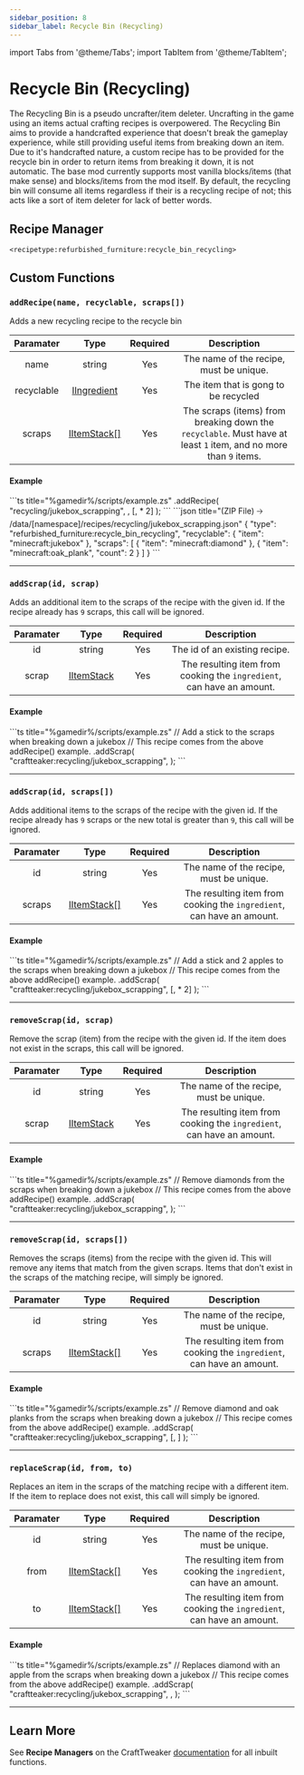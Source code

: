 ```yaml
---
sidebar_position: 8
sidebar_label: Recycle Bin (Recycling)
---
```


import Tabs from '@theme/Tabs';
import TabItem from '@theme/TabItem';

# Recycle Bin (Recycling)

The Recycling Bin is a pseudo uncrafter/item deleter. Uncrafting in the game using an items actual crafting recipes is overpowered. The Recycling Bin aims to provide a handcrafted experience that doesn't break the gameplay experience, while still providing useful items from breaking down an item. Due to it's handcrafted nature, a custom recipe has to be provided for the recycle bin in order to return items from breaking it down, it is not automatic. The base mod currently supports most vanilla blocks/items (that make sense) and blocks/items from the mod itself. By default, the recycling bin will consume all items regardless if their is a recycling recipe of not; this acts like a sort of item deleter for lack of better words.

## Recipe Manager
`<recipetype:refurbished_furniture:recycle_bin_recycling>`

## Custom Functions

### `addRecipe(name, recyclable, scraps[])`

Adds a new recycling recipe to the recycle bin

| Paramater  |                                          Type                                           | Required |                                                   Description                                                    |
| :--------: | :-------------------------------------------------------------------------------------: | :------: | :--------------------------------------------------------------------------------------------------------------: |
|    name    |                                         string                                          |   Yes    |                                     The name of the recipe, must be unique.                                      |
| recyclable | [IIngredient](https://docs.blamejared.com/1.20.4/en/vanilla/api/ingredient/IIngredient) |   Yes    |                                       The item that is gong to be recycled                                       |
|   scraps   |    [IItemStack[]](https://docs.blamejared.com/1.20.4/en/vanilla/api/item/IItemStack)    |   Yes    | The scraps (items) from breaking down the `recyclable`. Must have at least `1` item, and no more than `9` items. |

#### Example
<Tabs>
  <TabItem value="zenscript" label="ZenScript" default>
    ```ts title="%gamedir%/scripts/example.zs"
    <recipetype:refurbished_furniture:recycle_bin_recycling>.addRecipe(
        "recycling/jukebox_scrapping",
        <item:minecraft:jukebox>, 
        [<item:minecraft:diamond>, <item:minecraft:oak_plank> * 2]
    );
    ```
  </TabItem>
  <TabItem value="json" label="Datapack Equivelant">
    ```json title="(ZIP File) 🡢 /data/[namespace]/recipes/recycling/jukebox_scrapping.json"
    {
        "type": "refurbished_furniture:recycle_bin_recycling",
        "recyclable": {
            "item": "minecraft:jukebox"
        },
        "scraps": [
            {
                "item": "minecraft:diamond"
            },
            {
                "item": "minecraft:oak_plank",
                "count": 2
            }
        ]
    } 
    ```
  </TabItem>
</Tabs>

---

### `addScrap(id, scrap)`

Adds an additional item to the scraps of the recipe with the given id. If the recipe already has `9` scraps, this call will be ignored.

| Paramater |                                      Type                                       | Required |                              Description                              |
| :-------: | :-----------------------------------------------------------------------------: | :------: | :-------------------------------------------------------------------: |
|    id     |                                     string                                      |   Yes    |                     The id of an existing recipe.                     |
|   scrap   | [IItemStack](https://docs.blamejared.com/1.20.4/en/vanilla/api/item/IItemStack) |   Yes    | The resulting item from cooking the `ingredient`, can have an amount. |

#### Example
<Tabs>
  <TabItem value="zenscript" label="ZenScript" default>
    ```ts title="%gamedir%/scripts/example.zs"
    // Add a stick to the scraps when breaking down a jukebox
    // This recipe comes from the above addRecipe() example.
    <recipetype:refurbished_furniture:recycle_bin_recycling>.addScrap(
        "craftteaker:recycling/jukebox_scrapping",
        <item:minecraft:stick>
    );
    ```
  </TabItem>
</Tabs>

---

### `addScrap(id, scraps[])`

Adds additional items to the scraps of the recipe with the given id. If the recipe already has `9` scraps or the new total is greater than `9`, this call will be ignored.

| Paramater |                                       Type                                        | Required |                              Description                              |
| :-------: | :-------------------------------------------------------------------------------: | :------: | :-------------------------------------------------------------------: |
|    id     |                                      string                                       |   Yes    |                The name of the recipe, must be unique.                |
|  scraps   | [IItemStack[]](https://docs.blamejared.com/1.20.4/en/vanilla/api/item/IItemStack) |   Yes    | The resulting item from cooking the `ingredient`, can have an amount. |

#### Example
<Tabs>
  <TabItem value="zenscript" label="ZenScript" default>
    ```ts title="%gamedir%/scripts/example.zs"
    // Add a stick and 2 apples to the scraps when breaking down a jukebox
    // This recipe comes from the above addRecipe() example.
    <recipetype:refurbished_furniture:recycle_bin_recycling>.addScrap(
        "craftteaker:recycling/jukebox_scrapping",
        [<item:minecraft:stick>, <item:minecraft:apple> * 2]
    );
    ```
  </TabItem>
</Tabs>

---

### `removeScrap(id, scrap)`

Remove the scrap (item) from the recipe with the given id. If the item does not exist in the scraps, this call will be ignored.

| Paramater |                                      Type                                       | Required |                              Description                              |
| :-------: | :-----------------------------------------------------------------------------: | :------: | :-------------------------------------------------------------------: |
|    id     |                                     string                                      |   Yes    |                The name of the recipe, must be unique.                |
|   scrap   | [IItemStack](https://docs.blamejared.com/1.20.4/en/vanilla/api/item/IItemStack) |   Yes    | The resulting item from cooking the `ingredient`, can have an amount. |

#### Example
<Tabs>
  <TabItem value="zenscript" label="ZenScript" default>
    ```ts title="%gamedir%/scripts/example.zs"
    // Remove diamonds from the scraps when breaking down a jukebox
    // This recipe comes from the above addRecipe() example.
    <recipetype:refurbished_furniture:recycle_bin_recycling>.addScrap(
        "craftteaker:recycling/jukebox_scrapping",
        <item:minecraft:diamond>
    );
    ```
  </TabItem>
</Tabs>

---

### `removeScrap(id, scraps[])`

Removes the scraps (items) from the recipe with the given id. This will remove any items that match from the given scraps. Items that don't exist in the scraps of the matching recipe, will simply be ignored. 

| Paramater |                                       Type                                        | Required |                              Description                              |
| :-------: | :-------------------------------------------------------------------------------: | :------: | :-------------------------------------------------------------------: |
|    id     |                                      string                                       |   Yes    |                The name of the recipe, must be unique.                |
|  scraps   | [IItemStack[]](https://docs.blamejared.com/1.20.4/en/vanilla/api/item/IItemStack) |   Yes    | The resulting item from cooking the `ingredient`, can have an amount. |

#### Example
<Tabs>
  <TabItem value="zenscript" label="ZenScript" default>
    ```ts title="%gamedir%/scripts/example.zs"
    // Remove diamond and oak planks from the scraps when breaking down a jukebox
    // This recipe comes from the above addRecipe() example.
    <recipetype:refurbished_furniture:recycle_bin_recycling>.addScrap(
        "craftteaker:recycling/jukebox_scrapping",
        [<item:minecraft:diamond>, <item:minecraft:oak_plank>]
    );
    ```
  </TabItem>
</Tabs>

---

### `replaceScrap(id, from, to)`

Replaces an item in the scraps of the matching recipe with a different item. If the item to replace does not exist, this call will simply be ignored.

| Paramater |                                       Type                                        | Required |                              Description                              |
| :-------: | :-------------------------------------------------------------------------------: | :------: | :-------------------------------------------------------------------: |
|    id     |                                      string                                       |   Yes    |                The name of the recipe, must be unique.                |
|   from    | [IItemStack[]](https://docs.blamejared.com/1.20.4/en/vanilla/api/item/IItemStack) |   Yes    | The resulting item from cooking the `ingredient`, can have an amount. |
|    to     | [IItemStack[]](https://docs.blamejared.com/1.20.4/en/vanilla/api/item/IItemStack) |   Yes    | The resulting item from cooking the `ingredient`, can have an amount. |

#### Example
<Tabs>
  <TabItem value="zenscript" label="ZenScript" default>
    ```ts title="%gamedir%/scripts/example.zs"
    // Replaces diamond with an apple from the scraps when breaking down a jukebox
    // This recipe comes from the above addRecipe() example.
    <recipetype:refurbished_furniture:recycle_bin_recycling>.addScrap(
        "craftteaker:recycling/jukebox_scrapping",
        <item:minecraft:diamond>,
        <item:minecraft:apple>
    );
    ```
  </TabItem>
</Tabs>

---

## Learn More

See **Recipe Managers** on the CraftTweaker [documentation](https://docs.blamejared.com/1.20.4/en/tutorial/Recipes/RecipeManagers) for all inbuilt functions.